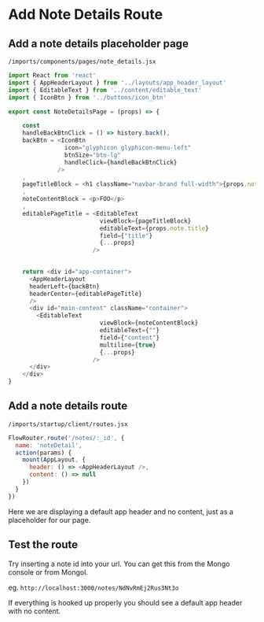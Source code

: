 # Add Note Details Route

## Add a note details placeholder page

``` /imports/components/pages/note_details.jsx ```

```js
import React from 'react'
import { AppHeaderLayout } from '../layouts/app_header_layout'
import { EditableText } from '../content/editable_text'
import { IconBtn } from '../buttons/icon_btn'

export const NoteDetailsPage = (props) => {

	const
    handleBackBtnClick = () => history.back(),
    backBtn = <IconBtn
                icon="glyphicon glyphicon-menu-left"
                btnSize="btn-lg"
                handleClick={handleBackBtnClick}
              />
    ,
    pageTitleBlock = <h1 className="navbar-brand full-width">{props.note.title}</h1>
    ,
    noteContentBlock = <p>FOO</p>
    ,
    editablePageTitle = <EditableText
                          viewBlock={pageTitleBlock}
                          editableText={props.note.title}
                          field={"title"}
                          {...props}
                        />
    

	return <div id="app-container">
	  <AppHeaderLayout
	  headerLeft={backBtn}
	  headerCenter={editablePageTitle}
	  />
	  <div id="main-content" className="container">
	    <EditableText
                          viewBlock={noteContentBlock}
                          editableText={""}
                          field={"content"}
                          multiline={true}
                          {...props}
                        />
	  </div>
	</div>
}

```

## Add a note details route

``` /imports/startup/client/routes.jsx ```

```js
FlowRouter.route('/notes/:_id', {
  name: 'noteDetail',
  action(params) {
    mount(AppLayout, {
      header: () => <AppHeaderLayout />,
      content: () => null
    })
  }
})
```

Here we are displaying a default app header and no content, just as a placeholder for our page.




## Test the route

Try inserting a note id into your url. You can get this from the Mongo console or from Mongol.

eg. ``` http://localhost:3000/notes/NdNvRmEj2Rus3Nt3o ```  

If everything is hooked up properly you should see a default app header with no content.